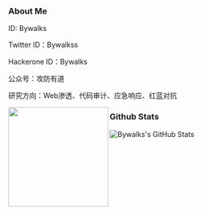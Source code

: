 ### About Me
ID: Bywalks

Twitter ID：Bywalkss

Hackerone ID：Bywalks

公众号：攻防有道

研究方向：Web渗透、代码审计、应急响应、红蓝对抗

<img align='left' src="https://profile-counter.glitch.me/z1un/count.svg" width="200">

### Github Stats

![Bywalks's GitHub Stats](https://github-readme-stats.vercel.app/api?username=Bywalks)

